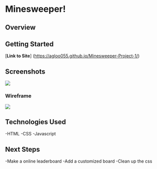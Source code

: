 # Minesweeper!

## Overview

## Getting Started
[**Link to Site**] (https://agloo055.github.io/Minesweeper-Project-1/)

## Screenshots
<img src="https://imgur.com/a/3ohoVCP">

### Wireframe
<img src="https://imgur.com/a/omD0a0r">

## Technologies Used
-HTML
-CSS
-Javascript

## Next Steps
-Make a online leaderboard
-Add a customized board
-Clean up the css